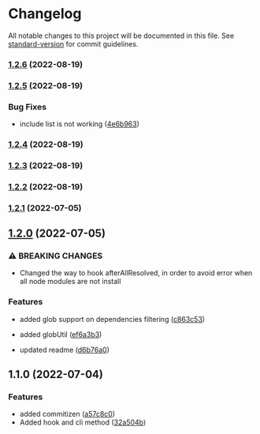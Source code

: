 # Changelog

All notable changes to this project will be documented in this file. See [standard-version](https://github.com/conventional-changelog/standard-version) for commit guidelines.

### [1.2.6](https://github.com/Shad02w/pnpm-single-version/compare/v1.2.5...v1.2.6) (2022-08-19)

### [1.2.5](https://github.com/Shad02w/pnpm-single-version/compare/v1.2.4...v1.2.5) (2022-08-19)


### Bug Fixes

* include list is not working ([4e6b963](https://github.com/Shad02w/pnpm-single-version/commit/4e6b963eb6005cd502c84c8248eac69043040287))

### [1.2.4](https://github.com/Shad02w/pnpm-single-version/compare/v1.2.3...v1.2.4) (2022-08-19)

### [1.2.3](https://github.com/Shad02w/pnpm-single-version/compare/v1.2.1...v1.2.3) (2022-08-19)

### [1.2.2](https://github.com/Shad02w/pnpm-single-version/compare/v1.2.1...v1.2.2) (2022-08-19)

### [1.2.1](https://github.com/Shad02w/pnpm-single-version/compare/v1.2.0...v1.2.1) (2022-07-05)

## [1.2.0](https://github.com/Shad02w/pnpm-single-version/compare/v1.1.0...v1.2.0) (2022-07-05)

### ⚠ BREAKING CHANGES

-   Changed the way to hook afterAllResolved, in order to avoid error when all node
    modules are not install

### Features

-   added glob support on dependencies filtering ([c863c53](https://github.com/Shad02w/pnpm-single-version/commit/c863c537e77d8c020c44b189ed6b6be9b87efd95))
-   added globUtil ([ef6a3b3](https://github.com/Shad02w/pnpm-single-version/commit/ef6a3b3a7b4e0786ad85548de4d90185896aa458))

-   updated readme ([d6b76a0](https://github.com/Shad02w/pnpm-single-version/commit/d6b76a02b517b6bf782ef2a48624077c451878b7))

## 1.1.0 (2022-07-04)

### Features

-   added commitizen ([a57c8c0](https://github.com/Shad02w/pnpm-single-version/commit/a57c8c03d596b4a034933efeb68f6322306d6b8b))
-   Added hook and cli method ([32a504b](https://github.com/Shad02w/pnpm-single-version/commit/32a504b13f94abf31c1b95aeff4c241144761f69))
